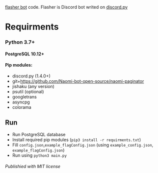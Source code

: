 [flasher bot](https://discordapp.com/api/oauth2/authorize?client_id=677176212518600714&permissions=-1&scope=bot) code.
Flasher is Discord bot writed on [discord.py](https://github.com/Rapptz/discord.py/)

# Requirments

### **Python 3.7+**
#### PostgreSQL 10.12+

#### Pip modules:

*   discord.py (1.4.0+)
*   git+https://github.com/Naomi-bot-open-source/naomi-paginator
*   jishaku (any version)
  *   psutil (optional)
*   googletrans
*   asyncpg
*   colorama

## Run

*   Run PostgreSQL database
*   Install required pip modules (`pip3 install -r requirments.txt`)
*   Fill `config.json`,`example_flagConfig.json` (using `example_config.json`, `example_flagConfig.json`)
*   Run using `python3 main.py`



###### Publishied with MIT license
